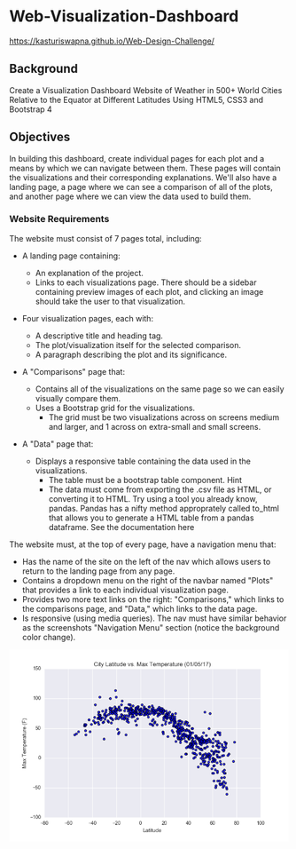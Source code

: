# Web-Visualization-Dashboard
https://kasturiswapna.github.io/Web-Design-Challenge/

## Background
Create a Visualization Dashboard Website of Weather in 500+ World Cities Relative to the Equator at Different Latitudes Using HTML5, CSS3 and Bootstrap 4

## Objectives
In building this dashboard, create individual pages for each plot and a means by which we can navigate between them. These pages will contain the visualizations and their corresponding explanations. We'll also have a landing page, a page where we can see a comparison of all of the plots, and another page where we can view the data used to build them.

### Website Requirements
The website must consist of 7 pages total, including:

* A landing page containing:
  * An explanation of the project.
  * Links to each visualizations page. There should be a sidebar containing preview images of each plot, and clicking an image should take the user to that visualization.

* Four visualization pages, each with:
  * A descriptive title and heading tag.
  * The plot/visualization itself for the selected comparison.
  * A paragraph describing the plot and its significance.

* A "Comparisons" page that:
  * Contains all of the visualizations on the same page so we can easily visually compare them.
  * Uses a Bootstrap grid for the visualizations.
    * The grid must be two visualizations across on screens medium and larger, and 1 across on extra-small and small screens.
* A "Data" page that:
  * Displays a responsive table containing the data used in the visualizations.
    * The table must be a bootstrap table component. Hint
    * The data must come from exporting the .csv file as HTML, or converting it to HTML. Try using a tool you already know, pandas. Pandas has a nifty method approprately called     to_html that allows you to generate a HTML table from a pandas dataframe. See the documentation here

The website must, at the top of every page, have a navigation menu that:
* Has the name of the site on the left of the nav which allows users to return to the landing page from any page.
* Contains a dropdown menu on the right of the navbar named "Plots" that provides a link to each individual visualization page.
* Provides two more text links on the right: "Comparisons," which links to the comparisons page, and "Data," which links to the data page.
* Is responsive (using media queries). The nav must have similar behavior as the screenshots "Navigation Menu" section (notice the background color change).

![image](Resources/Assets/Images/Fig1.png)
